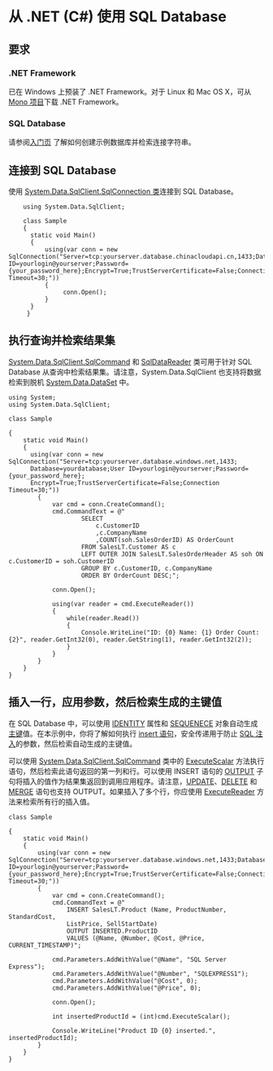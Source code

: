 <properties pageTitle="从 .NET (CSharp) 使用 SQL Database" description="使用本快速入门教程中的示例代码可以生成一个包含 CSharp 代码并由云中强大的 Azure SQL Database 关系数据库支持的现代应用程序。" services="sql-database" documentationCenter="" authors="tobbox" manager="jeffreyg" editor=""/>

<tags ms.service="sql-database" ms.date="04/13/2015" wacn.date="05/25/2015"/>


# 从 .NET (C#) 使用 SQL Database 


## 要求

### .NET Framework

已在 Windows 上预装了 .NET Framework。对于 Linux 和 Mac OS X，可从 [Mono 项目](http://www.mono-project.com)下载 .NET Framework。

### SQL Database

请参阅[入门页](sql-database-get-started) 了解如何创建示例数据库并检索连接字符串。  

## 连接到 SQL Database

使用 [System.Data.SqlClient.SqlConnection 类](https://msdn.microsoft.com/zh-cn/library/system.data.sqlclient.sqlconnection.aspx)连接到 SQL Database。  


		using System.Data.SqlClient;

		class Sample
		{   		
 	 	  static void Main()
  		  {
	  		  using(var conn = new SqlConnection("Server=tcp:yourserver.database.chinacloudapi.cn,1433;Database=yourdatabase;User ID=yourlogin@yourserver;Password={your_password_here};Encrypt=True;TrustServerCertificate=False;Connection Timeout=30;"))
	  		  {
		 		   conn.Open();	
	  		  }
  		  }
		 }	


## 执行查询并检索结果集 

[System.Data.SqlClient.SqlCommand](https://msdn.microsoft.com/zh-cn/library/system.data.sqlclient.sqlcommand.aspx) 和 [SqlDataReader](https://msdn.microsoft.com/zh-cn/library/system.data.sqlclient.sqldatareader.aspx) 类可用于针对 SQL Database 从查询中检索结果集。请注意，System.Data.SqlClient 也支持将数据检索到脱机 [System.Data.DataSet](https://msdn.microsoft.com/zh-cn/library/system.data.dataset.aspx) 中。   


    using System;
    using System.Data.SqlClient;  
  
    class Sample  
    
    {
  	    static void Main()
	    {
	      using(var conn = new SqlConnection("Server=tcp:yourserver.database.windows.net,1433;  
	      Database=yourdatabase;User ID=yourlogin@yourserver;Password={your_password_here};  
	      Encrypt=True;TrustServerCertificate=False;Connection Timeout=30;"))
		    {
			    var cmd = conn.CreateCommand();
			    cmd.CommandText = @"
					    SELECT 
						    c.CustomerID
						    ,c.CompanyName
						    ,COUNT(soh.SalesOrderID) AS OrderCount
					    FROM SalesLT.Customer AS c
					    LEFT OUTER JOIN SalesLT.SalesOrderHeader AS soh ON c.CustomerID = soh.CustomerID
					    GROUP BY c.CustomerID, c.CompanyName
					    ORDER BY OrderCount DESC;";

			    conn.Open();	
		
			    using(var reader = cmd.ExecuteReader())
			    {
				    while(reader.Read())
				    {
					    Console.WriteLine("ID: {0} Name: {1} Order Count: {2}", reader.GetInt32(0), reader.GetString(1), reader.GetInt32(2));
				    }
			    }					
		    }
	    }
    }




## 插入一行，应用参数，然后检索生成的主键值 

在 SQL Database 中，可以使用 [IDENTITY](https://msdn.microsoft.com/zh-cn/library/ms186775.aspx) 属性和 [SEQUENECE](https://msdn.microsoft.com/zh-cn/library/ff878058.aspx) 对象自动生成[主键](https://msdn.microsoft.com/zh-cn/library/ms179610.aspx)值。在本示例中，你将了解如何执行 [insert 语句](https://msdn.microsoft.com/zh-cn/library/ms174335.aspx)，安全传递用于防止 [SQL 注入](https://msdn.microsoft.com/magazine/cc163917.aspx)的参数，然后检索自动生成的主键值。  

可以使用 [System.Data.SqlClient.SqlCommand](https://msdn.microsoft.com/zh-cn/library/system.data.sqlclient.sqlcommand.aspx) 类中的 [ExecuteScalar](https://msdn.microsoft.com/zh-cn/library/system.data.sqlclient.sqlcommand.executescalar.aspx) 方法执行语句，然后检索此语句返回的第一列和行。可以使用 INSERT 语句的 [OUTPUT](https://msdn.microsoft.com/zh-cn/library/ms177564.aspx) 子句将插入的值作为结果集返回到调用应用程序。请注意，[UPDATE](https://msdn.microsoft.com/zh-cn/library/ms177523.aspx)、[DELETE](https://msdn.microsoft.com/zh-cn/library/ms189835.aspx) 和 [MERGE](https://msdn.microsoft.com/zh-cn/library/bb510625.aspx) 语句也支持 OUTPUT。如果插入了多个行，你应使用 [ExecuteReader](https://msdn.microsoft.com/zh-cn/library/system.data.sqlclient.sqlcommand.executereader.aspx) 方法来检索所有行的插入值。  

    class Sample
  
    {
        static void Main()
        {
		    using(var conn = new SqlConnection("Server=tcp:yourserver.database.windows.net,1433;Database=yourdatabase;User ID=yourlogin@yourserver;Password={your_password_here};Encrypt=True;TrustServerCertificate=False;Connection Timeout=30;"))
            {
                var cmd = conn.CreateCommand();
                cmd.CommandText = @"
                    INSERT SalesLT.Product (Name, ProductNumber, StandardCost,  
                    ListPrice, SellStartDate) 
                    OUTPUT INSERTED.ProductID
                    VALUES (@Name, @Number, @Cost, @Price, CURRENT_TIMESTAMP)";

                cmd.Parameters.AddWithValue("@Name", "SQL Server Express");
                cmd.Parameters.AddWithValue("@Number", "SQLEXPRESS1");
                cmd.Parameters.AddWithValue("@Cost", 0);
                cmd.Parameters.AddWithValue("@Price", 0);

                conn.Open();

                int insertedProductId = (int)cmd.ExecuteScalar();

                Console.WriteLine("Product ID {0} inserted.", insertedProductId);
            }
        }
    }


<!--HONumber=55-->